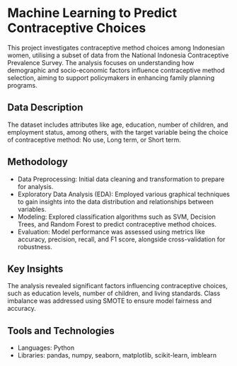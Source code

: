 # Machine Learning to Predict Contraceptive Choices
This project investigates contraceptive method choices among Indonesian women, utilising a subset of data from the National Indonesia Contraceptive Prevalence Survey. The analysis focuses on understanding how demographic and socio-economic factors influence contraceptive method selection, aiming to support policymakers in enhancing family planning programs.

## Data Description
The dataset includes attributes like age, education, number of children, and employment status, among others, with the target variable being the choice of contraceptive method: No use, Long term, or Short term.

## Methodology
- Data Preprocessing: Initial data cleaning and transformation to prepare for analysis.
- Exploratory Data Analysis (EDA): Employed various graphical techniques to gain insights into the data distribution and relationships between variables.
- Modeling: Explored classification algorithms such as SVM, Decision Trees, and Random Forest to predict contraceptive method choices.
- Evaluation: Model performance was assessed using metrics like accuracy, precision, recall, and F1 score, alongside cross-validation for robustness.

## Key Insights
The analysis revealed significant factors influencing contraceptive choices, such as education levels, number of children, and living standards.
Class imbalance was addressed using SMOTE to ensure model fairness and accuracy.

## Tools and Technologies
- Languages: Python
- Libraries: pandas, numpy, seaborn, matplotlib, scikit-learn, imblearn

